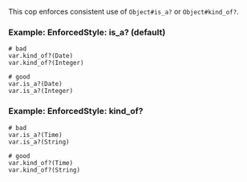 This cop enforces consistent use of `Object#is_a?` or `Object#kind_of?`.

### Example: EnforcedStyle: is_a? (default)
    # bad
    var.kind_of?(Date)
    var.kind_of?(Integer)

    # good
    var.is_a?(Date)
    var.is_a?(Integer)

### Example: EnforcedStyle: kind_of?
    # bad
    var.is_a?(Time)
    var.is_a?(String)

    # good
    var.kind_of?(Time)
    var.kind_of?(String)
